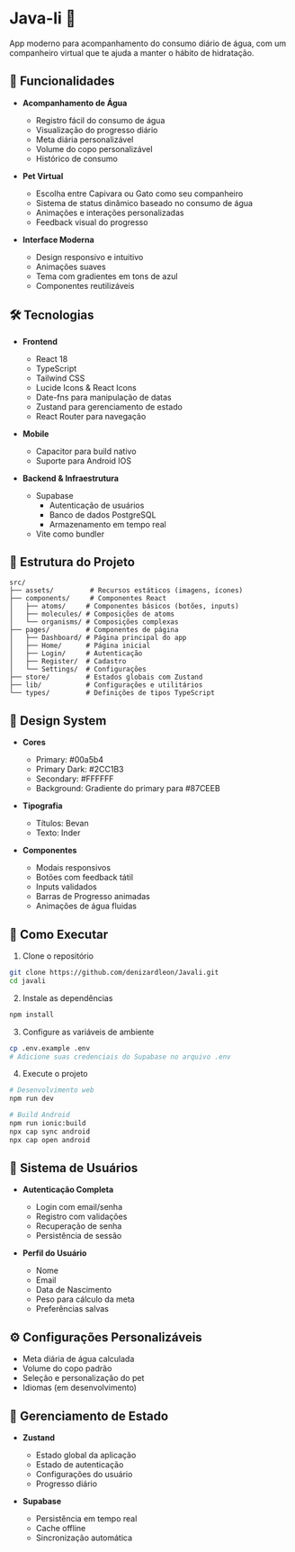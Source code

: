 # Java-li 🌊

App moderno para acompanhamento do consumo diário de água, com um companheiro virtual que te ajuda a manter o hábito de hidratação.

## 🌟 Funcionalidades

- **Acompanhamento de Água**
  - Registro fácil do consumo de água
  - Visualização do progresso diário
  - Meta diária personalizável
  - Volume do copo personalizável
  - Histórico de consumo


- **Pet Virtual**
  - Escolha entre Capivara ou Gato como seu companheiro
  - Sistema de status dinâmico baseado no consumo de água
  - Animações e interações personalizadas
  - Feedback visual do progresso

- **Interface Moderna**
  - Design responsivo e intuitivo
  - Animações suaves 
  - Tema com gradientes em tons de azul
  - Componentes reutilizáveis


## 🛠️ Tecnologias

- **Frontend**
  - React 18
  - TypeScript
  - Tailwind CSS
  - Lucide Icons & React Icons
  - Date-fns para manipulação de datas
  - Zustand para gerenciamento de estado
  - React Router para navegação

- **Mobile**
  - Capacitor para build nativo
  - Suporte para Android IOS


- **Backend & Infraestrutura**
  - Supabase
    - Autenticação de usuários
    - Banco de dados PostgreSQL
    - Armazenamento em tempo real
  - Vite como bundler

## 📁 Estrutura do Projeto

```
src/
├── assets/         # Recursos estáticos (imagens, ícones)
├── components/     # Componentes React
│   ├── atoms/     # Componentes básicos (botões, inputs)
│   ├── molecules/ # Composições de atoms
│   └── organisms/ # Composições complexas
├── pages/         # Componentes de página
│   ├── Dashboard/ # Página principal do app
│   ├── Home/      # Página inicial
│   ├── Login/     # Autenticação
│   ├── Register/  # Cadastro
│   └── Settings/  # Configurações
├── store/         # Estados globais com Zustand
├── lib/           # Configurações e utilitários
└── types/         # Definições de tipos TypeScript
```

## 🎨 Design System

- **Cores**
  - Primary: #00a5b4
  - Primary Dark: #2CC1B3
  - Secondary: #FFFFFF
  - Background: Gradiente do primary para #87CEEB

- **Tipografia**
  - Títulos: Bevan
  - Texto: Inder

- **Componentes**
  - Modais responsivos
  - Botões com feedback tátil
  - Inputs validados
  - Barras de Progresso animadas
  - Animações de água fluidas

## 🚀 Como Executar

1. Clone o repositório
```bash
git clone https://github.com/denizardleon/Javali.git
cd javali
```

2. Instale as dependências
```bash
npm install
```

3. Configure as variáveis de ambiente
```bash
cp .env.example .env
# Adicione suas credenciais do Supabase no arquivo .env
```

4. Execute o projeto
```bash
# Desenvolvimento web
npm run dev

# Build Android
npm run ionic:build
npx cap sync android
npx cap open android
```

## 👥 Sistema de Usuários

- **Autenticação Completa**
  - Login com email/senha
  - Registro com validações
  - Recuperação de senha
  - Persistência de sessão

- **Perfil do Usuário**
  - Nome 
  - Email 
  - Data de Nascimento
  - Peso para cálculo da meta
  - Preferências salvas

## ⚙️ Configurações Personalizáveis

- Meta diária de água calculada
- Volume do copo padrão
- Seleção e personalização do pet
- Idiomas (em desenvolvimento)

## 🔄 Gerenciamento de Estado

- **Zustand**
  - Estado global da aplicação
  - Estado de autenticação
  - Configurações do usuário
  - Progresso diário

- **Supabase**
  - Persistência em tempo real
  - Cache offline
  - Sincronização automática
